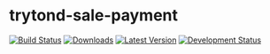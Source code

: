 trytond-sale-payment
====================


[![Build Status](https://travis-ci.org/openlabs/trytond-sale-payment.svg?branch=develop)](https://travis-ci.org/openlabs/trytond-sale-payment)
[![Downloads](https://pypip.in/download/openlabs_sale_payment_gateway/badge.svg)](https://pypi.python.org/pypi/openlabs_sale_payment_gateway/)
[![Latest Version](https://pypip.in/version/openlabs_sale_payment_gateway/badge.svg)](https://pypi.python.org/pypi/openlabs_sale_payment_gateway/)
[![Development Status](https://pypip.in/status/openlabs_sale_payment_gateway/badge.svg)](https://pypi.python.org/pypi/openlabs_sale_payment_gateway/)